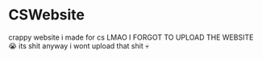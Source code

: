 # CSWebsite
crappy website i made for cs
LMAO I FORGOT TO UPLOAD THE WEBSITE 😭
its shit anyway i wont upload that shit 💀
